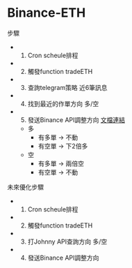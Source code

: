 # Binance-ETH

步驟
- 1. Cron scheule排程
- 2. 觸發function tradeETH 
- 3. 查詢telegram策略 近6筆訊息
- 4. 找到最近的作單方向 多/空
- 5. 發送Binance API調整方向 [文檔連結](https://binance-docs.github.io/apidocs/spot/en/#new-order-trade)
  - 多
    - 有多單 -> 不動
    - 有空單 -> 下2倍多
  - 空
    - 有多單 -> 兩倍空
    - 有空單 -> 不動


未來優化步驟
- 1. Cron scheule排程
- 2. 觸發function tradeETH 
- 3. 打Johnny API查詢方向 多/空
- 4. 發送Binance API調整方向


